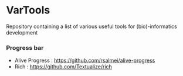 # VarTools
Repository containing a list of various useful tools for (bio)-informatics development

### Progress bar
- Alive Progress : https://github.com/rsalmei/alive-progress
- Rich : https://github.com/Textualize/rich
